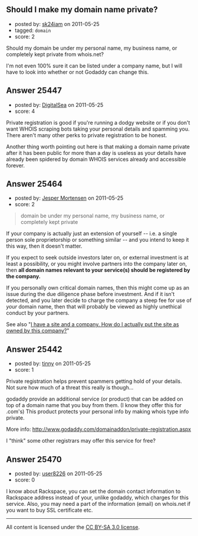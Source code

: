 ## Should I make my domain name private?

- posted by: [sk24iam](https://stackexchange.com/users/-1/4660-sk24iam) on 2011-05-25
- tagged: `domain`
- score: 2

Should my domain be under my personal name, my business name, or completely kept private from whois.net?

I'm not even 100% sure it can be listed under a company name, but I will have to look into whether or not Godaddy can change this.  


## Answer 25447

- posted by: [DigitalSea](https://stackexchange.com/users/-1/7816-digitalsea) on 2011-05-25
- score: 4

Private registration is good if you're running a dodgy website or if you don't want WHOIS scraping bots taking your personal details and spamming you. There aren't many other perks to private registration to be honest.

Another thing worth pointing out here is that making a domain name private after it has been public for more than a day is useless as your details have already been spidered by domain WHOIS services already and accessible forever.


## Answer 25464

- posted by: [Jesper Mortensen](https://stackexchange.com/users/-1/1261-jesper-mortensen) on 2011-05-25
- score: 2

<blockquote>
  <p>domain be under my personal name, my business name, or completely kept private</p>
</blockquote>

<p>If your company is actually just an extension of yourself -- i.e. a single person sole proprietorship or something similar -- and you intend to keep it this way, then it doesn't matter.</p>

<p>If you expect to seek outside investors later on, or external investment is at least a possibility, or you might involve partners into the company later on, then <strong>all domain names relevant to your service(s) should be registered by the company.</strong></p>

<p>If you personally own critical domain names, then this might come up as an issue during the due diligence phase before investment. And if it isn't detected, and you later decide to charge the company a steep fee for use of <em>your</em> domain name, then that will probably be viewed as highly unethical conduct by your partners.</p>

<p>See also "<a href="http://answers.onstartups.com/questions/24638/i-have-a-site-and-a-company-how-do-i-actually-put-the-site-as-owned-by-this-comp/24649#24649">I have a site and a company. How do I actually put the site as owned by this company?</a>"</p>



## Answer 25442

- posted by: [tinny](https://stackexchange.com/users/-1/10522-tinny) on 2011-05-25
- score: 1

Private registration helps prevent spammers getting hold of your details. Not sure how much of a threat this really is though...  

godaddy provide an additional service (or product) that can be added on top of a domain name that you buy from them. (I know they offer this for .com's) This product protects your personal info by making whois type info private.

More info: http://www.godaddy.com/domainaddon/private-registration.aspx

I "think" some other registrars may offer this service for free? 


## Answer 25470

- posted by: [user8226](https://stackexchange.com/users/-1/8226-user8226) on 2011-05-25
- score: 0

I know about Rackspace, you can set the domain contact information to Rackspace address instead of your, unlike godaddy, which charges for this service. Also, you may need a part of the information (email) on whois.net if you want to buy SSL certificate etc.



---

All content is licensed under the [CC BY-SA 3.0 license](https://creativecommons.org/licenses/by-sa/3.0/).
